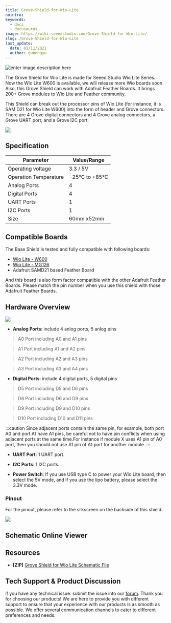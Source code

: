 ```yaml
---
title: Grove-Shield-for-Wio-Lite
nointro:
keywords:
  - docs
  - docusaurus
image: https://wiki.seeedstudio.com/Grove-Shield-for-Wio-Lite/
slug: /Grove-Shield-for-Wio-Lite
last_update:
  date: 01/11/2022
  author: gunengyu
---
```


![enter image description here](https://files.seeedstudio.com/wiki/Grove-Shield-for-Wio-Lite/img/Grove-Shield-for-Wio-Lite-V1.0-wiki.jpg)

The Grove Shield for Wio Lite is made for Seeed Studio Wio Lite Series. Now the Wio Lite W600 is available, we will release more Wio boards soon. Also, this Grove Shield can work with Adafruit Feather Boards. It brings 200+ Grove modules to Wio Lite and Feather community. 


This Shield can break out the processor pins of Wio Lite (for instance, it is SAM D21 for Wio Lite W600) into the form of header and Grove connectors. There are 4 Grove digital connectors and 4 Grove analog connectors, a Grove UART port, and a Grove I2C port. 



<p style={{textAlign: 'center'}}><a href="https://www.seeedstudio.com/Grove-Shield-for-Wio-Lite-p-4156.html" target="_blank"><img src="https://files.seeedstudio.com/wiki/Seeed-WiKi/docs/images/300px-Get_One_Now_Banner-ragular.png" /></a></p>



## Specification

| Parameter             | Value/Range    |
|-----------------------|----------------|
| Operating voltage     | 3.3 / 5V       |
| Operation Temperature | -25℃ to +85℃ |
| Analog Ports          | 4              |
| Digital Ports         | 4              |
| UART Ports            | 1              |
| I2C Ports             | 1              |
| Size                  | 60mm x52mm     |



## Compatible Boards

The Base Shield is tested and fully compatible with following boards:

- [Wio Lite - W600](https://www.seeedstudio.com/Wio-Lite-W600-p-4155.html)
- [Wio Lite - MG126](https://www.seeedstudio.com/Wio-Lite-MG126-p-4189.html)
- Adafruit SAMD21 based Feather Board 


And this board is also form factor compatible with the other Adafruit Feather Boards. Please match the pin number when you use this shield with those Adafruit Feather Boards.



## Hardware Overview



![](https://files.seeedstudio.com/wiki/Grove-Shield-for-Wio-Lite/img/Grove-Shield-for-Wio-Lite-V1.0.jpg)



- **Analog Ports**: include 4 anlog ports, 5 anlog pins
 
>A0 Port including A0 and A1 pins 

>A1 Port including A1 and A2 pins 

>A2 Port including A2 and A3 pins 

>A3 Port including A3 and A4 pins

- **Digital Ports**: include 4 digital ports, 5 digital pins
 
>D5 Port including D5 and D6 pins 

>D6 Port including D6 and D9 pins 

>D9 Port including D9 and D10 pins 

>D10 Port including D10 and D11 pins

:::caution
        Since adjacent ports contain the same pin, for example, both port A0 and port A1 have A1 pins, be careful not to have pin conflicts when using adjacent ports at the same time.For instance if module X uses A1 pin of A0 port, then you should not use A1 pin of A1 port for another module. 
:::

- **UART Port**: 1 UART port.

- **I2C Ports**: 1 I2C ports.

- **Power Switch**: If you use USB type C to power your Wio Lite board, then select the 5V mode, and if you use the lipo battery, please select the 3.3V mode. 


### Pinout

For the pinout, please refer to the silkscreen on the backside of this shield.

![](https://files.seeedstudio.com/wiki/Grove-Shield-for-Wio-Lite/img/wiki-pinout.jpg)


## Schematic Online Viewer

<div className="altium-ecad-viewer" data-project-src="https://files.seeedstudio.com/wiki/Grove-Shield-for-Wio-Lite/res/Grove%20Shield%20for%20Wio%20Lite_v1.0_190716.zip" style={{borderRadius: '0px 0px 4px 4px', height: 500, borderStyle: 'solid', borderWidth: 1, borderColor: 'rgb(241, 241, 241)', overflow: 'hidden', maxWidth: 1280, maxHeight: 700, boxSizing: 'border-box'}}>
</div>



## Resources

- **[ZIP]** [Grove Shield for Wio Lite Schematic File](https://files.seeedstudio.com/wiki/Grove-Shield-for-Wio-Lite/res/Grove%20Shield%20for%20Wio%20Lite_v1.0_190716.zip)



## Tech Support & Product Discussion
 if you have any technical issue.  submit the issue into our [forum](http://forum.seeedstudio.com/). 
Thank you for choosing our products! We are here to provide you with different support to ensure that your experience with our products is as smooth as possible. We offer several communication channels to cater to different preferences and needs.

<div class="button_tech_support_container">
<a href="https://forum.seeedstudio.com/" class="button_forum"></a> 
<a href="https://www.seeedstudio.com/contacts" class="button_email"></a>
</div>

<div class="button_tech_support_container">
<a href="https://discord.gg/eWkprNDMU7" class="button_discord"></a> 
<a href="https://github.com/Seeed-Studio/wiki-documents/discussions/69" class="button_discussion"></a>
</div>